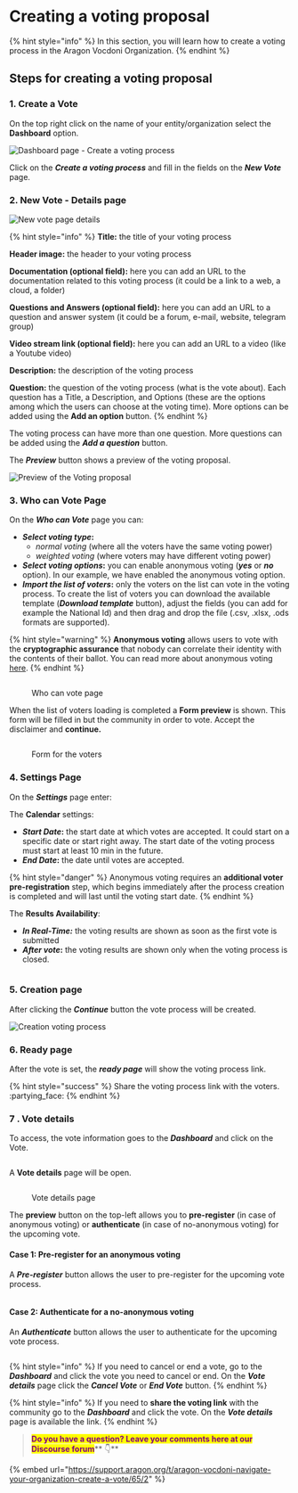 # Creating a voting proposal

{% hint style="info" %}
In this section, you will learn how to create a voting process in the Aragon Vocdoni Organization.
{% endhint %}

## Steps for creating a voting proposal

### 1. Create a Vote

On the top right click on the name of your entity/organization select the **Dashboard** option.

![Dashboard page - Create a voting process](<../../../.gitbook/assets/Schermata 2022-03-07 alle 14.40.42.png>)

Click on the _**Create a voting process**_ and fill in the fields on the _**New Vote**_ page.

### 2. New Vote - Details page

![New vote page details](<../../../.gitbook/assets/Schermata 2022-03-07 alle 14.45.39.png>)

{% hint style="info" %}
**Title:** the title of your voting process

**Header image:** the header to your voting process

**Documentation (optional field):** here you can add an URL to the documentation related to this voting process (it could be a link to a web, a cloud, a folder)

**Questions and Answers (optional field):** here you can add an URL to a question and answer system (it could be a forum, e-mail, website, telegram group)

**Video stream link (optional field):** here you can add an URL to a video (like a Youtube video)

**Description:** the description of the voting process

**Question:** the question of the voting process (what is the vote about). Each question has a Title, a Description, and Options (these are the options among which the users can choose at the voting time). More options can be added using the **Add an option** button.
{% endhint %}

The voting process can have more than one question. More questions can be added using the _**Add a question**_ button.

The _**Preview**_ button shows a preview of the voting proposal.

![Preview of the Voting proposal](<../../../.gitbook/assets/Schermata 2022-03-07 alle 15.01.20.png>)

### 3. Who can Vote Page

On the _**Who can Vote**_ page you can:

* _**Select voting type**_**:**&#x20;
  * _normal voting_ (where all the voters have the same voting power)&#x20;
  * _weighted voting_ (where voters may have different voting power)
* _**Select voting options**_**:** you can enable anonymous voting (_**yes**_ or _**no**_ option). In our example, we have enabled the anonymous voting option.
* _**Import the list of voters**_**:** only the voters on the list can vote in the voting process. To create the list of voters you can download the available template (_**Download template**_ button), adjust the fields (you can add for example the National Id) and then drag and drop the file (.csv, .xlsx, .ods formats are supported).

{% hint style="warning" %}
**Anonymous voting** allows users to vote with the **cryptographic assurance** that nobody can correlate their identity with the contents of their ballot. You can read more about anonymous voting [here](https://blog.aragon.org/introducing-vocdoni-anonymous-voting/).
{% endhint %}

<figure><img src="../../../.gitbook/assets/vote.png" alt=""><figcaption><p>Who can vote page</p></figcaption></figure>

When the list of voters loading is completed a **Form preview** is shown. This form will be filled in but the community in order to vote. Accept the disclaimer and **continue.**

<figure><img src="../../../.gitbook/assets/Loaded Template.png" alt=""><figcaption><p>Form for the voters</p></figcaption></figure>

### 4. Settings Page

On the _**Settings**_ page enter:

The **Calendar** settings:

* _**Start Date**_**:** the start date at which votes are accepted. It could start on a specific date or start right away. The start date of the voting process must start at least 10 min in the future.
* _**End Date**_**:** the date until votes are accepted.

{% hint style="danger" %}
Anonymous voting requires an **additional voter pre-registration** step, which begins immediately after the process creation is completed and will last until the voting start date.
{% endhint %}



The **Results Availability**:

* _**In Real-Time:**_ the voting results are shown as soon as the first vote is submitted
* _**After vote**_**:** the voting results are shown only when the voting process is closed.

<figure><img src="../../../.gitbook/assets/new vote period.png" alt=""><figcaption></figcaption></figure>

### 5. Creation page

After clicking the _**Continue**_ button the vote process will be created.

![Creation voting process](<../../../.gitbook/assets/Schermata 2022-03-07 alle 15.35.10.png>)

### 6. Ready page

After the vote is set, the _**ready page**_ will show the voting process link.&#x20;

{% hint style="success" %}
Share the voting process link with the voters. :partying\_face:
{% endhint %}



### 7 . Vote details

To access, the vote information goes to the _**Dashboard**_ and click on the Vote.&#x20;

<figure><img src="../../../.gitbook/assets/Upcoming vote.png" alt=""><figcaption></figcaption></figure>

A **Vote details** page will be open.

<figure><img src="../../../.gitbook/assets/Upcoming voting details.png" alt=""><figcaption><p>Vote details page</p></figcaption></figure>

The **preview** button on the top-left allows you to **pre-register** (in case of anonymous voting) or **authenticate** (in case of no-anonymous voting) for the upcoming vote.&#x20;

#### **Case 1: Pre-register for** an anonymous voting&#x20;

A _**Pre-register**_ button allows the user to pre-register for the upcoming vote process.&#x20;

<figure><img src="../../../.gitbook/assets/Preview button.png" alt=""><figcaption></figcaption></figure>

#### Case 2: A**uthenticate** for a no-anonymous voting&#x20;

An _**Authenticate**_ button allows the user to authenticate for the upcoming vote process.&#x20;

<figure><img src="../../../.gitbook/assets/authenticate.png" alt=""><figcaption></figcaption></figure>



{% hint style="info" %}
If you need to cancel or end a vote, go to the _**Dashboard**_ and click the vote you need to cancel or end. On the _**Vote details**_ page click the _**Cancel Vote**_ or _**End Vote**_ button.
{% endhint %}

{% hint style="info" %}
If you need to **share the voting link** with the community go to the _**Dashboard**_ and click the vote. On the _**Vote details**_ page is available the link.
{% endhint %}



> <mark style="color:purple;">**Do you have a question? Leave your comments here at our Discourse forum**</mark>** 👇**

{% embed url="https://support.aragon.org/t/aragon-vocdoni-navigate-your-organization-create-a-vote/65/2" %}

